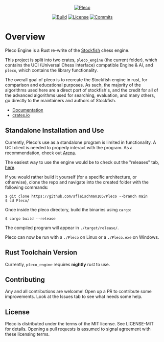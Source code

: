 <div align="center">

[![Pleco][pleco-engine-badge]][pleco-engine-link]

[![Build][build-badge]][build-link]
[![License][license-badge]][license-link]
[![Commits][commits-badge]][commits-link]

</div>

# Overview

Pleco Engine is a Rust re-write of the [Stockfish](https://stockfishchess.org/) chess engine.

This project is split into two crates, `pleco_engine` (the current folder), which contains the
UCI (Universal Chess Interface) compatible Engine & AI, and `pleco`, which contains the library functionality.

The overall goal of pleco is to recreate the Stockfish engine in rust, for comparison and
educational purposes. As such, the majority of the algorithms used here are a direct port of stockfish's, and the
credit for all of the advanced algorithms used for searching, evaluation, and many others, go directly to the
maintainers and authors of Stockfish.

- [Documentation](https://docs.rs/pleco_engine)
- [crates.io](https://crates.io/crates/pleco_engine)

## Standalone Installation and Use

Currently, Pleco's use as a standalone program is limited in functionality. A UCI client is needed to properly interact with the program.
As a recommendation, check out [Arena](http://www.playwitharena.com/).

The easiest way to use the engine would be to check out the "releases" tab,
[here](https://github.com/sfleischman105/Pleco/releases).

If you would rather build it yourself (for a specific architecture, or otherwise), clone the repo
and navigate into the created folder with the following commands:

```
$ git clone https://github.com/sfleischman105/Pleco --branch main
$ cd Pleco/
```

Once inside the pleco directory, build the binaries using `cargo`:

```
$ cargo build --release
```

The compiled program will appear in `./target/release/`.

Pleco can now be run with a `./Pleco` on Linux or a `./Pleco.exe` on Windows.

## Rust Toolchain Version

Currently, `pleco_engine` requires **nightly** rust to use.

## Contributing

Any and all contributions are welcome! Open up a PR to contribute some improvements. Look at the Issues tab to see what needs some help.

## License

Pleco is distributed under the terms of the MIT license. See LICENSE-MIT for details. Opening a pull requests is assumed to signal agreement with these licensing terms.

[build-link]: https://github.com/pleco-rs/Pleco/blob/main/.github/workflows/test.yml
[build-badge]: https://img.shields.io/github/workflow/status/pleco-rs/Pleco/Test?style=for-the-badge&label=tanton&logo=github
[license-badge]: https://img.shields.io/github/license/pleco-rs/Pleco?style=for-the-badge&label=license&color=success
[license-link]: https://github.com/pleco-rs/Pleco/blob/main/LICENSE
[commits-badge]: https://img.shields.io/github/commit-activity/m/pleco-rs/Pleco?style=for-the-badge
[commits-link]: https://github.com/pleco-rs/Pleco/commits/main
[pleco-badge]: https://img.shields.io/crates/v/pleco.svg?style=for-the-badge
[pleco-link]: https://crates.io/crates/pleco
[pleco-engine-badge]: https://img.shields.io/crates/v/pleco_engine.svg?style=for-the-badge
[pleco-engine-link]: https://crates.io/crates/pleco_engine
